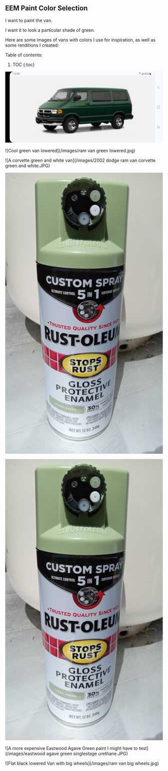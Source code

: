 ## EEM Paint Color Selection
I want to paint the van. 

I want it to look a particular shade of green.

Here are some images of vans with colors I use for inspiration, as well as some renditions I created:

Table of contents:

1. TOC
{:toc}

![Dark green van with chrome wheels](/images/Ramvan_2002_dk_green_Chrome.jpg)

![Cool green van lowered](/images/ram van green lowered.jpg)

![A corvette green and white van](/images/2002 dodge ram van corvette green and white.JPG)

![Wonderful green colored 1999-Era van](/images/20240428_132825.jpg)

![Laurel green experiment - Rustoleum](/images/20240428_132825.jpg)

![A more expensive Eastwood Agave Green paint I might have to test](/images/eastwood agave green singlestage urethane.JPG)

![Flat black lowered Van with big wheels](/images/ram van big wheels.jpg)
